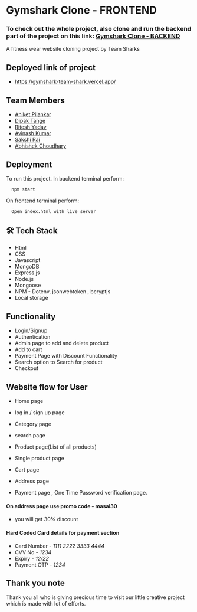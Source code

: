 
# Gymshark Clone - FRONTEND 

###  To check out the whole project, also clone and run the backend part of the project on this link: [Gymshark Clone - BACKEND](https://github.com/deep1296/Gymshark-BACKEND-Unit-4)

A fitness wear website cloning project by Team Sharks

## Deployed link of project
- https://gymshark-team-shark.vercel.app/

## Team Members

- [Aniket Pilankar](https://github.com/Aniket-Pilankar)
- [Dipak Tange](https://github.com/deep1296)
- [Ritesh Yadav](https://github.com/ritesh-2124)
- [Avinash Kumar](https://github.com/avinash70008)
- [Sakshi Rai](https://github.com/Saarah123)
- [Abhishek Choudhary](https://github.com/abhich21)


## Deployment

To run this project. In backend terminal perform:

```bash
  npm start
```

On frontend terminal perform:

```bash
  Open index.html with live server
```



## 🛠 Tech Stack

- Html
- CSS
- Javascript
- MongoDB
- Express.js
- Node.js
- Mongoose
- NPM - Dotenv, jsonwebtoken , bcryptjs 
- Local storage

## Functionality

- Login/Signup
- Authentication
- Admin page to add and delete product
- Add to cart
- Payment Page with Discount Functionality
- Search option to Search for product
- Checkout

## Website flow for User

- Home page

- log in / sign up page

- Category page

- search page

- Product page(List of all products)

- Single product page

- Cart page

- Address page

- Payment page , One Time Password verification page.

#### On address page use promo code - masai30

- you will  get 30% discount


#### Hard Coded Card details for payment section

- Card Number - _1111 2222 3333 4444_
- CVV No - _1234_
- Expiry - _12/22_ 
- Payment OTP - _1234_

## Thank you note
Thank you all who is giving precious time to visit our little creative project which is made with lot of efforts.
